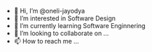 - 👋 Hi, I’m @oneli-jayodya
- 👀 I’m interested in Software Design
- 🌱 I’m currently learning Software Enginnering
- 💞️ I’m looking to collaborate on ...
- 📫 How to reach me ...

<!---
oneli-jayodya/oneli-jayodya is a ✨ special ✨ repository because its `README.md` (this file) appears on your GitHub profile.
You can click the Preview link to take a look at your changes.
--->
